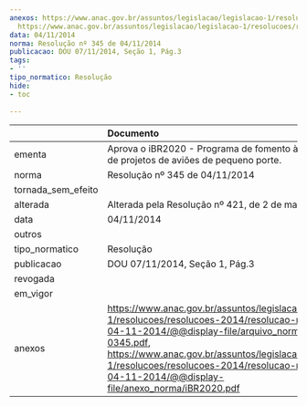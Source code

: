 ```yaml
---
anexos: https://www.anac.gov.br/assuntos/legislacao/legislacao-1/resolucoes/resolucoes-2014/resolucao-no-345-de-04-11-2014/@@display-file/arquivo_norma/RA2014-0345.pdf,
  https://www.anac.gov.br/assuntos/legislacao/legislacao-1/resolucoes/resolucoes-2014/resolucao-no-345-de-04-11-2014/@@display-file/anexo_norma/iBR2020.pdf
data: 04/11/2014
norma: Resolução nº 345 de 04/11/2014
publicacao: DOU 07/11/2014, Seção 1, Pág.3
tags:
- ''
tipo_normatico: Resolução
hide: 
- toc 
 
---
```


|                    | Documento                                                                                                                                                                                                                                                                                                                  |
|:-------------------|:---------------------------------------------------------------------------------------------------------------------------------------------------------------------------------------------------------------------------------------------------------------------------------------------------------------------------|
| ementa             | Aprova o iBR2020 - Programa de fomento à certificação de projetos de aviões de pequeno porte.                                                                                                                                                                                                                              |
| norma              | Resolução nº 345 de 04/11/2014                                                                                                                                                                                                                                                                                             |
| tornada_sem_efeito |                                                                                                                                                                                                                                                                                                                            |
| alterada           | Alterada pela Resolução nº 421, de 2 de maio de 2017.                                                                                                                                                                                                                                                                      |
| data               | 04/11/2014                                                                                                                                                                                                                                                                                                                 |
| outros             |                                                                                                                                                                                                                                                                                                                            |
| tipo_normatico     | Resolução                                                                                                                                                                                                                                                                                                                  |
| publicacao         | DOU 07/11/2014, Seção 1, Pág.3                                                                                                                                                                                                                                                                                             |
| revogada           |                                                                                                                                                                                                                                                                                                                            |
| em_vigor           |                                                                                                                                                                                                                                                                                                                            |
| anexos             | https://www.anac.gov.br/assuntos/legislacao/legislacao-1/resolucoes/resolucoes-2014/resolucao-no-345-de-04-11-2014/@@display-file/arquivo_norma/RA2014-0345.pdf, https://www.anac.gov.br/assuntos/legislacao/legislacao-1/resolucoes/resolucoes-2014/resolucao-no-345-de-04-11-2014/@@display-file/anexo_norma/iBR2020.pdf |